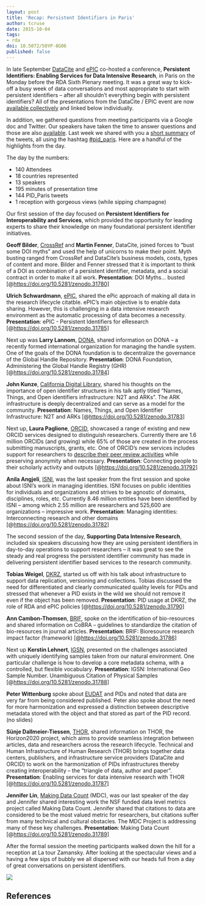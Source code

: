 ```yaml
---
layout: post
title: 'Recap: Persistent Identifiers in Paris'
author: tcruse
date: 2015-10-04
tags:
- rda
doi: 10.5072/50YP-8G06
published: false
---
```

In late September [DataCite](https://www.datacite.org/) and [ePIC](http://www.pidconsortium.eu/) co-hosted a conference, **Persistent Identifiers: Enabling Services for Data Intensive Research**, in Paris on the Monday before the RDA Sixth Plenary meeting. It was a great way to kick-off a busy week of data conversations and most appropriate to start with persistent identifiers – after all shouldn’t everything begin with persistent identifiers? All of the presentations from the DataCite / EPIC event are now [available collectively](https://zenodo.org/collection/user-datacite) and linked below individually.

In addition, we gathered questions from meeting participants via a Google doc and Twitter. Our speakers have taken the time to answer questions and those are also [available](http://bit.ly/1LHIUf2). Last week we shared with you a [short summary](http://blog.datacite.org/persistent-identifiers-enabling-services-for-data-intensive-research/) of the tweets, all using the hashtag [#pid_paris](https://twitter.com/hashtag/pid_paris?src=hash). Here are a handful of the highlights from the day.

The day by the numbers:

* 140 Attendees
* 18 countries represented
* 13 speakers
* 195 minutes of presentation time
* 144 PID_Paris tweets
* 1 reception with gorgeous views (while sipping champagne)

Our first session of the day focused on **Persistent Identifiers for Interoperability and Services**, which provided the opportunity for leading experts to share their knowledge on many foundational persistent identifier initiatives.

**Geoff Bilder**, [CrossRef](http://www.crossref.org/) and **Martin Fenner**, DataCite, joined forces to “bust some DOI myths” and used the help of unicorns to make their point. Myth busting ranged from CrossRef and DataCite’s business models, costs, types of content and more. Bilder and Fenner stressed that it is important to think of a DOI as combination of a persistent identifier, metadata, and a social contract in order to make it all work. **Presentation**: DOI Myths... busted [@https://doi.org/10.5281/zenodo.31780]

**Ulrich Schwardmann**, [ePIC](http://www.pidconsortium.eu/), shared the ePic approach of making all data in the research lifecycle citatble. ePIC’s main objective is to enable data sharing. However, this is challenging in a data intensive research environment as the automatic processing of data becomes a necessity. **Presentation**: ePIC - Persistent Identifiers for eResearch [@https://doi.org/10.5281/zenodo.31785]

Next up was **Larry Lannom**, [DONA](https://dona.net/), shared information on DONA – a recently formed international organization for managing the handle system. One of the goals of the DONA foundation is to decentralize the governance of the Global Handle Repository. **Presentation**: DONA Foundation, Administering the Global Handle Registry (GHR) [@https://doi.org/10.5281/zenodo.31784]

**John Kunze**, [California Digital Library](http://www.cdlib.org/), shared his thoughts on the importance of open identifier structures in his talk aptly titled “Names, Things, and Open identifiers infrastructure: N2T and ARKs”. The ARK infrastructure is deeply decentralized and can serve as a model for the community. **Presentation**: Names, Things, and Open Identifier Infrastructure: N2T and ARKs [@https://doi.org/10.5281/zenodo.31783]

Next up, **Laura Paglione**, [ORCID](http://orcid.org/), showcased a range of existing and new ORCID services designed to distinguish researchers. Currently there are 1.6 million ORCIDs (and growing) while 65% of those are created in the process submitting manuscripts, grants, etc. One of ORCID’s new services includes support for researchers to [describe their peer review activities](https://orcid.org/blog/2015/09/28/surfacing-peer-review-orcid) while preserving anonymity when necessary. **Presentation**: Connecting people to their scholarly activity and outputs [@https://doi.org/10.5281/zenodo.31792]

**Anila Angjeli**, [ISNI](http://www.isni.org/), was the last speaker from the first session and spoke about ISNI’s work in managing identities. ISNI focuses on public identities for individuals and organizations and strives to be agnostic of domains, disciplines, roles, etc. Currently 8.46 million entities have been identified by ISNI – among which 2.55 million are researchers and 525,600 are organizations – impressive work. **Presentation**: Managing identities: Interconnecting research and other domains [@https://doi.org/10.5281/zenodo.31782]

The second session of the day, **Supporting Data Intensive Research**, included six speakers discussing how they are using persistent identifiers in day-to-day operations to support researchers – it was great to see the steady and real progress the persistent identifier community has made in delivering persistent identifier based services to the research community.

**Tobias Weigel**, [DKRZ](https://www.dkrz.de/), started us off with his talk about infrastructure to support data replication, versioning and collections. Tobias discussed the need for differentiated and clearly communicated quality levels for PIDs and stressed that whenever a PID exists in the wild we should not remove it even if the object has been removed. **Presentation**: PID usage at DKRZ, the role of RDA and ePIC policies [@https://doi.org/10.5281/zenodo.31790]

**Ann Cambon-Thomsen**, [BRIF](http://gen2phen.org/groups/brif-bio-resource-impact-factor), spoke on the identification of bio-resources and shared information on CoBRA – guidelines to standardize the citation of bio-resources in journal articles. **Presentation**: BRIF: Bioresource research impact factor (framework) [@https://doi.org/10.5281/zenodo.31786]

Next up **Kerstin Lehnert**, [IGSN](http://www.geosamples.org/igsnabout), presented on the challenges associated with uniquely identifying samples taken from our natural environment. One particular challenge is how to develop a core metadata schema, with a controlled, but flexible vocabulary. **Presentation**: IGSN: International Geo Sample Number. Unambiguous Citation of Physical Samples [@https://doi.org/10.5281/zenodo.31788]

**Peter Wittenburg** spoke about [EUDAT](http://eudat.eu/) and PIDs and noted that data are very far from being considered published. Peter also spoke about the need for more harmonization and expressed a distinction between descriptive metadata stored with the object and that stored as part of the PID record. (no slides)

**Sünje Dallmeier-Tiessen**, [THOR](http://project-thor.eu/), shared information on THOR, the Horizon2020 project, which aims to provide seamless integration between articles, data and researchers across the research lifecycle. Technical and Human Infrastructure of Human Research (THOR) brings together data centers, publishers, and infrastructure service providers (DataCite and ORCID) to work on the harmonization of PIDs infrastructures thereby creating interoperability – the “triangle of data, author and paper”. **Presentation**: Enabling services for data intensive research with THOR [@https://doi.org/10.5281/zenodo.31787]

**Jennifer Lin**, [Making Data Count](http://mdc.lagotto.io/) (MDC), was our last speaker of the day and Jennifer shared interesting work the NSF funded data level metrics project called Making Data Count. Jennifer shared that citations to data are considered to be the most valued metric for researchers, but citations suffer from many technical and cultural obstacles. The MDC Project is addressing many of these key challenges. **Presentation**: Making Data Count [@https://doi.org/10.5281/zenodo.31789]

After the formal session the meeting participants walked down the hill for a reception at La tour Zamansky. After looking at the spectacular views and a having a few sips of bubbly we all dispersed with our heads full from a day of great conversations on persistent identifiers.

![](/images/2015/10/paris-view-2.jpg)

## References


